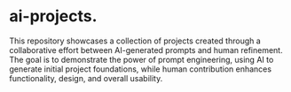 # ai-projects.
This repository showcases a collection of projects created through a collaborative effort between AI-generated prompts and human refinement. The goal is to demonstrate the power of prompt engineering, using AI to generate initial project foundations, while human contribution enhances functionality, design, and overall usability.
